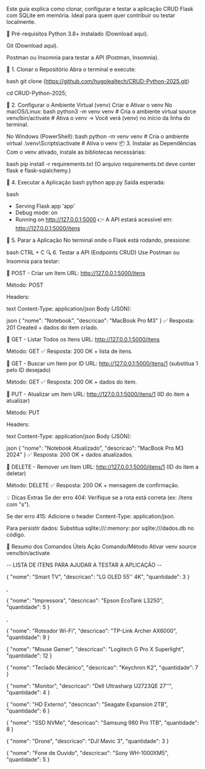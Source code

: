 Este guia explica como clonar, configurar e testar a aplicação CRUD Flask com SQLite em memória. Ideal para quem quer contribuir ou testar localmente.

🔧 Pré-requisitos
Python 3.8+ instalado (Download aqui).

Git (Download aqui).

Postman ou Insomnia para testar a API (Postman, Insomnia).

🚀 1. Clonar o Repositório
Abra o terminal e execute:

bash
git clone (https://github.com/hugolealtech/CRUD-Python-2025.git)

cd CRUD-Python-2025;

🐍 2. Configurar o Ambiente Virtual (venv)
Criar e Ativar o venv
No macOS/Linux:
bash
python3 -m venv venv          # Cria o ambiente virtual
source venv/bin/activate      # Ativa o venv
→ Você verá (venv) no início da linha do terminal.

No Windows (PowerShell):
bash
python -m venv venv           # Cria o ambiente virtual
.\venv\Scripts\activate       # Ativa o venv
📦 3. Instalar as Dependências
Com o venv ativado, instale as bibliotecas necessárias:

bash
pip install -r requirements.txt
(O arquivo requirements.txt deve conter flask e flask-sqlalchemy.)

🚀 4. Executar a Aplicação
bash
python app.py
Saída esperada:

bash
* Serving Flask app 'app'
* Debug mode: on
* Running on http://127.0.0.1:5000
👉 A API estará acessível em: http://127.0.0.1:5000/itens

🛑 5. Parar a Aplicação
No terminal onde o Flask está rodando, pressione:

bash
CTRL + C
🔍 6. Testar a API (Endpoints CRUD)
Use Postman ou Insomnia para testar:

🔹 POST - Criar um Item
URL: http://127.0.0.1:5000/itens

Método: POST

Headers:

text
Content-Type: application/json
Body (JSON):

json
{
    "nome": "Notebook",
    "descricao": "MacBook Pro M3"
}
✅ Resposta: 201 Created + dados do item criado.

🔹 GET - Listar Todos os Itens
URL: http://127.0.0.1:5000/itens

Método: GET
✅ Resposta: 200 OK + lista de itens.

🔹 GET - Buscar um Item por ID
URL: http://127.0.0.1:5000/itens/1 (substitua 1 pelo ID desejado)

Método: GET
✅ Resposta: 200 OK + dados do item.

🔹 PUT - Atualizar um Item
URL: http://127.0.0.1:5000/itens/1 (ID do item a atualizar)

Método: PUT

Headers:

text
Content-Type: application/json
Body (JSON):

json
{
    "nome": "Notebook Atualizado",
    "descricao": "MacBook Pro M3 2024"
}
✅ Resposta: 200 OK + dados atualizados.

🔹 DELETE - Remover um Item
URL: http://127.0.0.1:5000/itens/1 (ID do item a deletar)

Método: DELETE
✅ Resposta: 200 OK + mensagem de confirmação.

💡 Dicas Extras
Se der erro 404: Verifique se a rota está correta (ex: /itens com "s").

Se der erro 415: Adicione o header Content-Type: application/json.

Para persistir dados: Substitua sqlite:///:memory: por sqlite:///dados.db no código.

📌 Resumo dos Comandos Úteis
Ação	Comando/Método
Ativar venv	source venv/bin/activate


-- LISTA DE ITENS PARA AJUDAR A TESTAR A APLICAÇÃO --

{
    "nome": "Smart TV",
    "descricao": "LG OLED 55'' 4K",
    "quantidade": 3
}

,


{
    "nome": "Impressora",
    "descricao": "Epson EcoTank L3250",
    "quantidade": 5
}

,

{
    "nome": "Roteador Wi-Fi",
    "descricao": "TP-Link Archer AX6000",
    "quantidade": 9
}



{
    "nome": "Mouse Gamer",
    "descricao": "Logitech G Pro X Superlight",
    "quantidade": 12
}


{
    "nome": "Teclado Mecânico",
    "descricao": "Keychron K2",
    "quantidade": 7
}


{
    "nome": "Monitor",
    "descricao": "Dell Ultrasharp U2723QE 27''",
    "quantidade": 4
}


{
    "nome": "HD Externo",
    "descricao": "Seagate Expansion 2TB",
    "quantidade": 6
}


{
    "nome": "SSD NVMe",
    "descricao": "Samsung 980 Pro 1TB",
    "quantidade": 8
}


{
    "nome": "Drone",
    "descricao": "DJI Mavic 3",
    "quantidade": 3
}


{
    "nome": "Fone de Ouvido",
    "descricao": "Sony WH-1000XM5",
    "quantidade": 5
}
